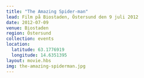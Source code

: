 ```yaml
---
title: "The Amazing Spider-man"
lead: Film på Biostaden, Östersund den 9 juli 2012
date: 2012-07-09
venue: Biostaden
region: Östersund
collection: events
location:
  latitude: 63.1776919
  longitude: 14.6351395
layout: movie.hbs
img: the-amazing-spiderman.jpg
---
```

